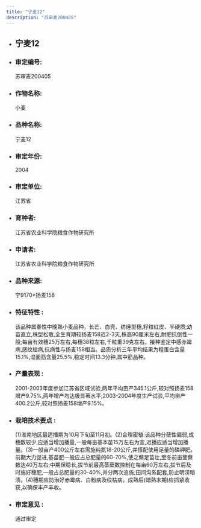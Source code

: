 ```yaml
---
title: "宁麦12"
description: "苏审麦200405"
---
```

* ## 宁麦12
* ###  审定编号:  
   苏审麦200405

*  ### 作物名称:  
   小麦

*   ###  品种名称: 
    宁麦12

*   ### 审定年份: 
    2004

*   ### 审定单位:  
    江苏省

*   ### 育种者:  
    江苏省农业科学院粮食作物研究所

*   ### 申请者:  
    江苏省农业科学院粮食作物研究所

*   ### 品种来源:  
    宁9170×扬麦158

*   ### 特征特性 : 
    该品种属春性中晚熟小麦品种。长芒、白壳、纺缍型穗,籽粒红皮、半硬质;幼苗直立,株型松散,全生育期较扬麦158迟2-3天,株高90厘米左右,耐肥抗倒性一般;每亩有效穗25万左右,每穗38粒左右,千粒重39克左右。接种鉴定中感赤霉病,感纹枯病,抗病性与扬麦158相当。品质分析三年平均结果为粗蛋白含量15.1%,湿面筋含量25.5%,稳定时间13.3分钟,属中筋品种。

*   ### 产量表现 : 
    2001-2003年度参加江苏省区域试验,两年平均亩产345.1公斤,较对照扬麦158增产9.75%,两年增产均达极显著水平;2003-2004年度生产试验,平均亩产400.2公斤,较对照扬麦158增产9.15%。

*   ### 栽培技术要点 : 
    (1)淮南地区最适播期为10月下旬至11月初。(2)合理密植:该品种分蘖性偏弱,成穗数较少,应适当增加播量,一般每亩基本苗15万左右为宜,迟播应适当增加播量。(3)一般亩产400公斤左右需施纯氮18-20公斤,并搭配使用足量的磷钾肥。前期大力促进,基苗肥一般应占总肥量的60-70%,使之蘖足苗壮,至冬前亩茎蘖数达40万左右;中期保稳长,拔节前最高茎蘖数控制在每亩60万左右,拔节后及时施好穗肥,一般占总肥量的30-40%,并分两次追施;田间沟系配套,防止明涝暗渍。(4)穗期应防治好赤霉病、白粉病及纹枯病。成熟后(蜡熟末期)应抓紧收获,以确保丰产丰收。

*   ### 审定意见 : 
    通过审定
